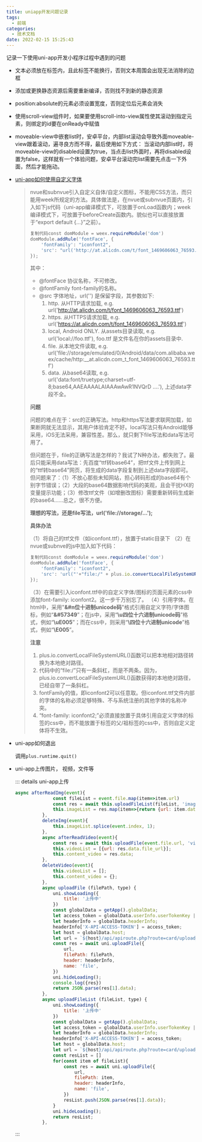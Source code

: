 ```yaml
---
title: uniapp开发问题记录
tags:
  - 前端
categories:
  - 技术文档
date: 2022-02-15 15:25:43
---
```


记录一下使用uni-app开发小程序过程中遇到的问题

<!--more-->

- 文本必须放在<text></text>标签内，且此标签不能换行，否则文本周围会出现无法消除的边框

- 添加或更换静态资源后需要重新编译，否则找不到新的静态资源

- position:absolute的元素必须设置宽度，否则定位后元素会消失

- 使用scroll-view组件时，如果要使用scroll-into-view属性使其滚动到指定元素，则绑定的id要在onReady中赋值

- moveable-view中嵌套list时，安卓平台，内部list滚动会导致外面moveable-view跟着滚动，遍寻良方而不得，最后使用如下方式： 当滚动内部list时，将moveable-view的disabled设置为true，当点击list外面时，再将disabled设置为false，这样就有一个体验问题，安卓平台滚动完list需要先点击一下外面，然后才能拖动。

- [uni-app如何使用自定义字体](https://ask.dcloud.net.cn/article/id-36400__page-4)

  > nvue和subnvue引入自定义自体/自定义图标，不能用CSS方法，而只能用week所规定的方法。具体做法是，在nvue或subnvue页面内，引入如下js代码（uni-app编译模式下，可放置于onLoad函数内；week编译模式下，可放置于beforeCreate函数内。貌似也可以直接放置于“export default {...}”之前）。
  >
  > ```javascript
  > 复制代码const domModule = weex.requireModule('dom')  
  > domModule.addRule('fontFace', {  
  >     'fontFamily': "iconfont2",  
  >     'src': "url('http://at.alicdn.com/t/font_1469606063_76593.ttf')"  
  > });
  > ```
  >
  > 其中：
  >
  > - @fontFace 协议名称，不可修改。
  > - @fontFamily font-family的名称。
  > - @src 字体地址，url('') 是保留字段，其参数如下:
  >   1. http. 从HTTP请求加载, e.g. url('http://at.alicdn.com/t/font_1469606063_76593.ttf')
  >   2. https. 从HTTPS请求加载, e.g. url('https://at.alicdn.com/t/font_1469606063_76593.ttf')
  >   3. local, Android ONLY. 从assets目录读取, e.g. url('local://foo.ttf'), foo.ttf 是文件名在你的assets目录中.
  >   4. file. 从本地文件读取, e.g. url('file://storage/emulated/0/Android/data/com.alibaba.weex/cache/http:__at.alicdn.com_t_font_1469606063_76593.ttf')
  >   5. data. 从base64读取, e.g. url('data:font/truetype;charset=utf-8;base64,AAEAAAALAIAAAwAwR1NVQrD ....'), 上述data字段不全。
  >
  > **问题**
  >
  > 问题的难点在于：src的正确写法。http和https写法要求联网加载，如果断网就无法显示，其用户体验肯定不好。local写法只有Android能够采用，iOS无法采用，兼容性差。那么，就只剩下file写法和data写法可用了。
  >
  > 但问题在于，file的正确写法是怎样的？我试了N种办法，都失败了。最后只能采用data写法：先百度“ttf转base64”，把ttf文件上传到网上的“ttf转base64”网页，将生成的data字段复制到上述data字段即可。但问题来了：（1）不放心那些未知网站，担心转码形成的base64有个别字节错误；（2）大段的base64数据影响代码的美观，且会干扰HX的变量提示功能；（3）修改ttf文件（如增删改图标）需要重新转码生成新的base64……总之，很不方便。
  >
  > **理想的写法，还是file写法，url('file://storage/...');**
  >
  > **具体办法**
  >
  > （1）将自己的ttf文件（如iconfont.ttf），放置于static目录下
  > （2）在nvue或subnve的js中加入如下代码：
  >
  > ```javascript
  > 复制代码const domModule = weex.requireModule('dom')  
  > domModule.addRule('fontFace', {  
  >     'fontFamily': "iconfont2",  
  >     'src': 'url("'+"file:/" + plus.io.convertLocalFileSystemURL("_www/static/iconfont.ttf")+'")'  
  > });
  > ```
  >
  > （3）在需要引入iconfont.ttf中的自定义字体/图标的页面元素的css中添加font-family: iconfont2。这一步千万别忘了。
  > （4）引用字体。在html中，采用"**&#n位十进制unicode码**"格式引用自定义字符/字体图标，例如“**&#57349**”；在js中，采用“**\u四位十六进制unicode码**”格式，例如“**\uE005**”；而在css中，则采用“**\四位十六进制unicode**”格式，例如“**\E005**”。
  >
  > **注意**
  >
  > 1. plus.io.convertLocalFileSystemURL()函数可以把本地相对路径转换为本地绝对路径。
  > 2. 代码中的“file:/”只有一条斜杠，而是不两条。因为，plus.io.convertLocalFileSystemURL()函数获得的本地绝对路径，已经自带了一条斜杠。
  > 3. fontFamily的值，即iconfont2可以任意取。但iconfont.ttf文件内部的字体的名称必须足够特殊、不与系统注册的其他字体的名称冲突。
  > 4. “font-family: iconfont2;”必须直接放置于具体引用自定义字体的标签的css中，而不能放置于标签的父/祖标签的css中，否则自定义定体将不生效。

- uni-app如何退出

  调用`plus.runtime.quit()`

- uni-app上传图片， 视频，文件等

  ::: details uni-app上传

  ```js
  async afterReadImg(event){
  				const fileList = event.file.map(item=>item.url)
  				const res = await this.uploadFileList(fileList, 'image');
  				this.imageList = res.map(item=>{return {url: item.data.file_url}})
  			},
  			deleteImg(event){
  				this.imageList.splice(event.index, 1);
  			},
  			async afterReadVideo(event){
  				const res = await this.uploadFile(event.file.url, 'video');
  				this.videoList = [{url: res.data.file_url}];
  				this.content_video = res.data;
  			},
  			deleteVideo(event){
  				this.videoList = [];
  				this.content_video = {};
  			},
  			async uploadFile (filePath, type) {
  				uni.showLoading({
  					title: '上传中'
  				})
  				const globalData = getApp().globalData;
  				let access_token = globalData.userInfo.userTokenKey || '';
  				let headerInfo = globalData.headerInfo;
  				headerInfo['X-API-ACCESS-TOKEN'] = access_token;
  				let host = globalData.host;
  				let url = `${host}/api/apiroute.php?route=card/upload_attach&uploadfield=${type}&format=json&m=attach&fromm=card`
  				const res = await uni.uploadFile({
  					url,
  					filePath: filePath,
  					header: headerInfo,
  					name: 'file',
  				})
  				uni.hideLoading();
  				console.log({res})
  				return JSON.parse(res[1].data);
  			},
  			async uploadFileList (fileList, type) {
  				uni.showLoading({
  					title: '上传中'
  				})
  				const globalData = getApp().globalData;
  				let access_token = globalData.userInfo.userTokenKey || '';
  				let headerInfo = globalData.headerInfo;
  				headerInfo['X-API-ACCESS-TOKEN'] = access_token;
  				let host = globalData.host;
  				let url = `${host}/api/apiroute.php?route=card/upload_attach&uploadfield=${type}&format=json&m=attach&fromm=card`
  				const resList = []
  				for(const item of fileList){
  					const res = await uni.uploadFile({
  						url,
  						filePath: item,
  						header: headerInfo,
  						name: 'file',
  					})
  					resList.push(JSON.parse(res[1].data));
  				}
  				uni.hideLoading();
  				return resList;
  			},
  ```

  

  :::


